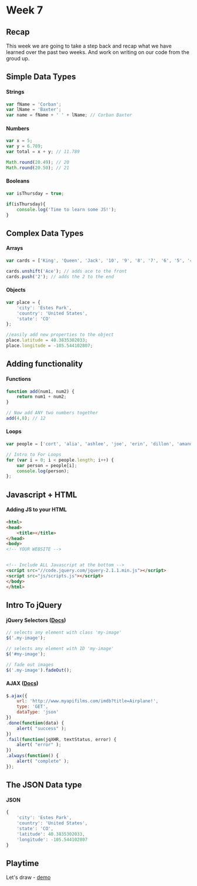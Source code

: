 # Week 7

## Recap
This week we are going to take a step back and recap what we have learned over the past two weeks. And work on writing on our code from the groud up.

## Simple Data Types

#### Strings
```javascript
var fName = 'Corban';
var lName = 'Baxter';
var name = fName + ' ' + lName; // Corban Baxter
```

#### Numbers
```javascript
var x = 5;
var y = 6.789;
var total = x + y; // 11.789

Math.round(20.49); // 20
Math.round(20.50); // 21
```

#### Booleans
```javascript
var isThursday = true;

if(isThursday){
	console.log('Time to learn some JS!');
}

```

## Complex Data Types

#### Arrays
```javascript
var cards = ['King', 'Queen', 'Jack', '10', '9', '8', '7', '6', '5', '4', '3'];

cards.unshift('Ace'); // adds ace to the front
cards.push('2'); // adds the 2 to the end
```

#### Objects
```javascript
var place = {
	'city': 'Estes Park',
	'country': 'United States',
	'state': 'CO'
};

//easily add new properties to the object
place.latitude = 40.3835302033;
place.longitude = -105.544102807;

```

## Adding functionality

#### Functions 
```javascript
function add(num1, num2) {
	return num1 + num2;
}

// Now add ANY two numbers together
add(4,8); // 12

```

#### Loops
```javascript
var people = ['cort', 'alia', 'ashlee', 'joe', 'erin', 'dillon', 'amanda', 'danny', ' brad'];

// Intro to For Loops
for (var i = 0; i < people.length; i++) {
	var person = people[i];
	console.log(person);
};


```

## Javascript + HTML

#### Adding JS to your HTML

```html
<html>
<head>
	<title></title>
</head>
<body>
<!-- YOUR WEBSITE -->


<!-- Include ALL Javascript at the bottom -->
<script src="//code.jquery.com/jquery-2.1.1.min.js"></script>
<script src="js/scripts.js"></script>
</body>
</html>

```


## Intro To jQuery


#### jQuery Selectors ([Docs](http://api.jquery.com/category/selectors/))

```javascript
// selects any element with class 'my-image'
$('.my-image'); 

// selects any element with ID 'my-image'
$('#my-image'); 

// fade out images
$('.my-image').fadeOut(); 

```

#### AJAX ([Docs](http://api.jquery.com/jquery.ajax/))


```javascript
$.ajax({
	url: 'http://www.myapifilms.com/imdb?title=Airplane!',
	type: 'GET',
	dataType: 'json'
})
.done(function(data) {
	alert( "success" );
})
.fail(function(jqXHR, textStatus, error) {
	alert( "error" );
})
.always(function() {
	alert( "complete" );
});

```

## The JSON Data type

#### JSON
```javascript
{
	'city': 'Estes Park',
	'country': 'United States',
	'state': 'CO',
	'latitude': 40.3835302033,
	'longitude': -105.544102807
}

```

## Playtime
Let's draw - [demo](http://mrdoob.com/projects/multiuserpad/)
